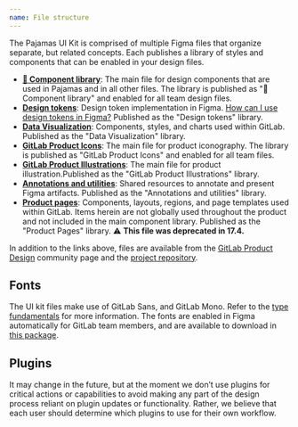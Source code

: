 ```yaml
---
name: File structure
---
```


The Pajamas UI Kit is comprised of multiple Figma files that organize separate, but related concepts. Each publishes a library of styles and components that can be enabled in your design files.

- [**📙 Component library**](https://www.figma.com/design/qEddyqCrI7kPSBjGmwkZzQ/%F0%9F%93%99-Component-library): The main file for design components that are used in Pajamas and in all other files. The library is published as "📙 Component library" and enabled for all team design files.
- [**Design tokens**](https://www.figma.com/design/tiAetVi1j5MGP8WA5FswcD/Beta%3A-Design-tokens): Design token implementation in Figma. [How can I use design tokens in Figma?](https://design.gitlab.com/product-foundations/design-tokens-using#in-design) Published as the "Design tokens" library.
- [**Data Visualization**](https://www.figma.com/design/17NxNEMa7i28Is8sMetO2H/Data-Visualization): Components, styles, and charts used within GitLab. Published as the "Data Visualization" library.
- [**GitLab Product Icons**](https://www.figma.com/design/h4YjjttHL5YI0mXZfQ4uuU/GitLab-Product-Icons): The main file for product iconography. The library is published as "GitLab Product Icons" and enabled for all team files.
- [**GitLab Product Illustrations**](https://www.figma.com/design/1ui9w228X0S5WxaD0SRdIA/GitLab-Product-Illustrations): The main file for product illustration.Published as the "GitLab Product Illustrations" library.
- [**Annotations and utilities**](https://www.figma.com/design/dWP1ldkBU4jeUqx5rO3jrn/Annotations-and-utilities): Shared resources to annotate and present Figma artifacts. Published as the "Annotations and utilities" library.
- [**Product pages**](https://www.figma.com/file/tzpLCamRZNr2tTPwCP2UY4/Product-Pages): Components, layouts, regions, and page templates used within GitLab. Items herein are not globally used throughout the product and not included in the main component library. Published as the "Product Pages" library. ⚠️ **This file was deprecated in 17.4.**

In addition to the links above, files are available from the [GitLab Product Design](https://www.figma.com/@GitLabDesign) community page and the [project repository](https://gitlab.com/gitlab-org/gitlab-services/design.gitlab.com/-/tree/main/ui-kit).

## Fonts

The UI kit files make use of GitLab Sans, and GitLab Mono. Refer to the [type fundamentals](/product-foundations/type-fundamentals) for more information. The fonts are enabled in Figma automatically for GitLab team members, and are available to download in [this package](https://www.npmjs.com/package/@gitlab/fonts).

## Plugins

It may change in the future, but at the moment we don’t use plugins for critical actions or capabilities to avoid making any part of the design process reliant on plugin updates or functionality. Rather, we believe that each user should determine which plugins to use for their own workflow.

